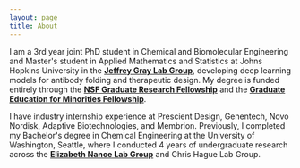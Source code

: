 ```yaml
---
layout: page
title: About
---
```


I am a 3rd year joint PhD student in Chemical and Biomolecular Engineering and Master's student in Applied Mathematics and Statistics at Johns Hopkins University in the [**Jeffrey Gray Lab Group**](https://graylab.jhu.edu/), developing deep learning models for antibody folding and therapeutic design. My degree is funded entirely through the [**NSF Graduate Research Fellowship**](https://www.nsfgrfp.org/) and the [**Graduate Education for Minorities Fellowship**](https://www.gemfellowship.org/gem-fellowship-program/).

I have industry internship experience at Prescient Design, Genentech, Novo Nordisk, Adaptive Biotechnologies, and Membrion. Previously, I completed my Bachelor's degree in Chemical Engineering at the University of Washington, Seattle, where I conducted 4 years of undergraduate research across the [**Elizabeth Nance Lab Group**](https://www.nancelab.com/) and Chris Hague Lab Group.
